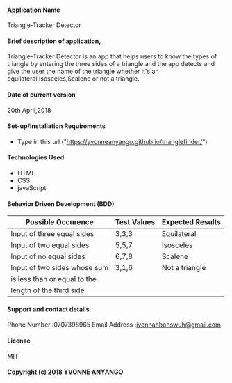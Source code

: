 #### Application Name
Triangle-Tracker Detector

#### Brief description of application,
Triangle-Tracker Detector is an app that helps users to know the types of triangle by entering the three 
sides of a triangle and the app detects and give the user the name of the triangle whether it's an equilateral,Isosceles,Scalene
or not a triangle.

#### Date of current version
20th April,2018

#### Set-up/Installation Requirements
* Type in this url ("https://yvonneanyango.github.io/trianglefinder/")  

#### Technologies Used
* HTML
* CSS
* javaScript

#### Behavior Driven Development (BDD)
Possible Occurence           |   Test Values     |   Expected Results  |
-----------------------------|-------------------|---------------------|
Input of three equal sides   |     3,3,3         |  Equilateral        |
Input of two equal sides     |     5,5,7         |  Isosceles          |
Input of no equal sides      |     6,7,8         |  Scalene            |
Input of two sides whose sum |     3,1,6         |  Not a triangle     |
is less than or equal to the |                   |                     |
length of the third side     |                   |                     |

#### Support and contact details
 Phone Number :0707398965
 Email Address :ivonnahbonswuh@gmail.com

#### License
MIT
#### Copyright (c) 2018 YVONNE ANYANGO

